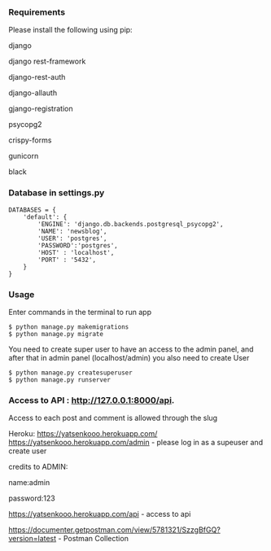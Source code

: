 ### Requirements
Please install the following using pip:

django

django rest-framework

django-rest-auth

django-allauth

gjango-registration

psycopg2

crispy-forms

gunicorn

black


### Database in settings.py
```
DATABASES = {
    'default': {
        'ENGINE': 'django.db.backends.postgresql_psycopg2',
        'NAME': 'newsblog',
        'USER': 'postgres',
        'PASSWORD':'postgres',
        'HOST' : 'localhost',
        'PORT' : '5432',
    }
}

```

### Usage

Enter commands in the terminal to run app
```
$ python manage.py makemigrations
$ python manage.py migrate
```
You need to create super user to have an access to the admin panel, and after that in admin panel (localhost/admin) you also need to create User 
```
$ python manage.py createsuperuser
$ python manage.py runserver
```
### Access to API : http://127.0.0.1:8000/api.

Access to each post and comment is allowed through the slug

Heroku: https://yatsenkooo.herokuapp.com/
https://yatsenkooo.herokuapp.com/admin - please log in as a supeuser and create user

credits to ADMIN:

name:admin

password:123

https://yatsenkooo.herokuapp.com/api - access to api




https://documenter.getpostman.com/view/5781321/SzzgBfGQ?version=latest - Postman Collection

